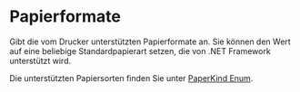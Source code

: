 # Papierformate

Gibt die vom Drucker unterstützten Papierformate an. Sie können den Wert auf eine beliebige Standardpapierart setzen, die von .NET Framework unterstützt wird.

Die unterstützten Papiersorten finden Sie unter [PaperKind Enum](https://learn.microsoft.com/de-de/dotnet/api/system.drawing.printing.paperkind).
